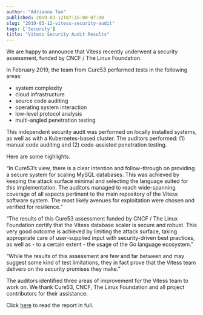 ```yaml
---
author: "Adrianna Tan"
published: 2019-03-12T07:15:00-07:00
slug: "2019-03-12-vitess-security-audit"
tags: ['Security']
title: "Vitess Security Audit Results"
---
```


We are happy to announce that Vitess recently underwent a security assessment, funded by CNCF / The Linux Foundation.

In February 2019, the team from Cure53 performed tests in the following areas:

* system complexity 
* cloud infrastructure
* source code auditing 
* operating system interaction 
* low-level protocol analysis 
* multi-angled penetration testing

This independent security audit was performed on locally installed systems, as well as with a Kubernetes-based cluster. The auditors performed: (1) manual code auditing and (2) code-assisted penetration testing.

Here are some highlights.

“In Cure53’s view, there is a clear intention and follow-through on
providing a secure system for scaling MySQL databases. This was achieved by keeping
the attack surface minimal and selecting the language suited for this implementation.
The auditors managed to reach wide-spanning coverage of all aspects pertinent to the
main repository of the Vitess software system. The most likely avenues for exploitation
were chosen and verified for resilience.”

“The results of this Cure53 assessment funded by CNCF / The Linux Foundation certify
that the Vitess database scaler is secure and robust. This very good outcome is
achieved by limiting the attack surface, taking appropriate care of user-supplied input
with security-driven best practices, as well as - to a certain extent - the usage of the Go
language ecosystem.”

“While the results of this assessment are few and far between and may suggest some
kind of test limitations, they in fact prove that the Vitess team delivers on the security
promises they make.”

The auditors identified three areas of improvement for the Vitess team to work on. We thank Cure53, CNCF, The Linux Foundation and all project contributors for their assistance. 

Click [here](../../files/VIT-01-report.pdf) to read the report in full.  



